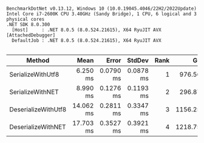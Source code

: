 ```

BenchmarkDotNet v0.13.12, Windows 10 (10.0.19045.4046/22H2/2022Update)
Intel Core i7-2600K CPU 3.40GHz (Sandy Bridge), 1 CPU, 6 logical and 3 physical cores
.NET SDK 8.0.300
  [Host]     : .NET 8.0.5 (8.0.524.21615), X64 RyuJIT AVX [AttachedDebugger]
  DefaultJob : .NET 8.0.5 (8.0.524.21615), X64 RyuJIT AVX


```
| Method              | Mean      | Error     | StdDev    | Rank | Gen0      | Gen1      | Gen2     | Allocated |
|-------------------- |----------:|----------:|----------:|-----:|----------:|----------:|---------:|----------:|
| SerializeWithUtf8   |  6.250 ms | 0.0790 ms | 0.0878 ms |    1 |  976.5625 |  976.5625 | 976.5625 |   7.55 MB |
| SerializeWithNET    |  8.990 ms | 0.1276 ms | 0.1193 ms |    2 |  296.8750 |  296.8750 | 296.8750 |   3.68 MB |
| DeserializeWithUtf8 | 14.062 ms | 0.2811 ms | 0.3347 ms |    3 | 1156.2500 | 1062.5000 | 265.6250 |   7.01 MB |
| DeserializeWithNET  | 17.703 ms | 0.3527 ms | 0.3921 ms |    4 | 1218.7500 |  968.7500 | 218.7500 |   7.45 MB |